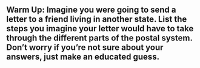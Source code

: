 ## Warm Up: Imagine you were going to send a letter to a friend living in another state. List the steps you imagine your letter would have to take through the different parts of the postal system. Don’t worry if you’re not sure about your answers, just make an educated guess.
